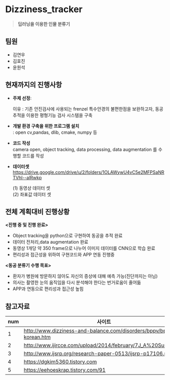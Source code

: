 # Dizziness_tracker


>**딥러닝을 이용한 인물 분류기** 

<h2> 팀원</h2>
<ul>
  <li>김연우</li>
  <li>김효진</li>
  <li>윤원석</li>
</ul>

</hr>

<h2>현재까지의 진행사항</h2>

* **주제 선정**: <br>

  이유 :  기존 안진검사에 사용되는 frenzel 특수안경의 불편한점을 보완하고자, 동공추적을 이용한 평형기능 검사 시스템을 구축

* **개발 환경 구축을 위한 프로그램 설치** <br>
: open cv,pandas, dlib, cmake, numpy 등

* **코드 작성** <br>
camera open, object tracking, data processing, data augmentation 를 수행할 코드를 작성

* **데이터셋** <br>
https://drive.google.com/drive/u/2/folders/1OLAWywU4vC5e2MFPSaNRTVhl--alRwkp <br>

  (1) 동영상 데이터 셋 <br>
  (2) 좌표값 데이터 셋 <br>

<h2>전체 계획대비 진행상황</h2> 

 **<진행 중 및 진행 완료>**
 * Object tracking을 python으로 구현하여 동공을 추적 완료 <br>
 * 데이터 전처리,data augmentation 완료 <br>
 * 동영상 1개당 약 350 frame으로 나누어 이미지 데이터를 CNN으로 학습 완료  <br>
 * 편리성과 접근성을 위하여 구현코드와 APP 연동 진행중<br>

 **<동공 분류기 수행 목표>**
 * 환자가 병원에 방문하지 않아도 자신의 증상에 대해 예측 가능(진단까지는 아님) <br>
 * 의사는 촬영한 눈의 움직임을 다시 분석해야 한다는 번거로움이 줄어듦 <br>
 * APP과 연동으로 편리성과 접근성 높힘<br>



<h2>참고자료</h2>

num| 사이트
--------- | ---------
1 | http://www.dizziness-and-balance.com/disorders/bppv/bppv-korean.htm
2 | http://www.ijircce.com/upload/2014/february/7J_A%20Survey.pdf
3 | http://www.ijsrp.org/research-paper-0513/ijsrp-p17106.pdf
4 | https://dgkim5360.tistory.com
5 | https://eehoeskrap.tistory.com/91
